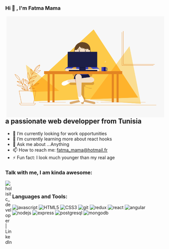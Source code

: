 ### Hi 👋 , I'm Fatma Mama
<img align="right" alt="GIF" src="https://github.com/FatmaMama/FatmaMama/blob/main/code.gif?raw=true" width="500" height="320" />

## a passionate web developper from Tunisia

- 🔭 I’m currently looking for work opportunities
- 🌱 I’m currently learning more about react hooks
- 💬 Ask me about ...Anything
- 📫 How to reach me: fatma_mama@hotmail.fr
- ⚡ Fun fact: I look much younger than my real age

### Talk with me, I am kinda awesome:
[<img align="left" alt="holisitc_developer | LinkedIn" width="22px" src="https://cdn.jsdelivr.net/npm/simple-icons@v3/icons/linkedin.svg" />][linkedin]

<br />

### Languages and Tools:
<p align="left">
<img width="40" height="40" alt="javascript" src="./icons/javascript-plain.svg"/>
<img width="40" height="40" alt="HTML5" src="./icons/html5-plain.svg"/>
<img width="40" height="40" alt="CSS3" src="./icons/css3-plain.svg"/>
<img width="40" height="40" alt="git" src="./icons/git-plain.svg"/>
<img width="40" height="40" alt="redux" src="./icons/redux-original.svg"/>
<img width="40" height="40" alt="react" src="./icons/react-original.svg"/>
<img width="40" height="40" alt="angular" src="./icons/angularjs-plain.svg"/>
<img width="40" height="40" alt="nodejs" src="./icons/nodejs-plain-wordmark.svg"/>
<img width="40" height="40" alt="express" src="./icons/express-original.svg"/>
<img width="40" height="40" alt="postgresql" src="./icons/postgresql-plain.svg"/>
<img width="40" height="40" alt="mongodb" src="./icons/mongodb-plain-wordmark.svg"/>


[linkedin]: https://www.linkedin.com/in/fatma-mama-9397b5129/
